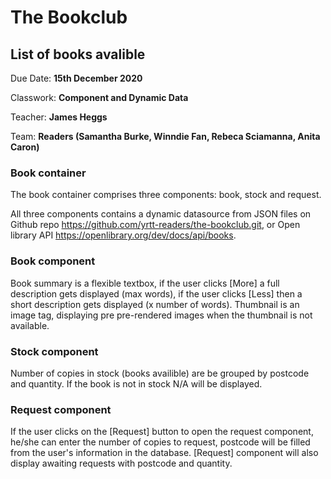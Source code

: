# The Bookclub

## List of books avalible

Due Date: **15th December 2020**

Classwork: **Component and Dynamic Data**

Teacher: **James Heggs**

Team: **Readers (Samantha Burke, Winndie Fan, Rebeca Sciamanna, Anita Caron)**

### Book container
The book container comprises three components: book, stock and request. 

All three components contains a dynamic datasource from JSON files on Github repo https://github.com/yrtt-readers/the-bookclub.git, or Open library API https://openlibrary.org/dev/docs/api/books.

### Book component
Book summary is a flexible textbox, if the user clicks [More] a full description gets displayed (max words), if the user clicks [Less] then a short description gets displayed (x number of words).
Thumbnail is an image tag, displaying pre pre-rendered images when the thumbnail is not available.

### Stock component
Number of copies in stock (books availible) are be grouped by postcode and quantity.
If the book is not in stock N/A will be displayed.


### Request component
If the user clicks on the [Request] button to open the request component, he/she can enter the number of copies to request, postcode will be filled from the user's information in the database.
[Request] component will also display awaiting requests with postcode and quantity.
